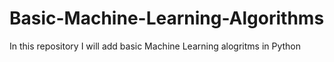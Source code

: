# Basic-Machine-Learning-Algorithms
In this repository I will add basic Machine Learning alogritms in Python
